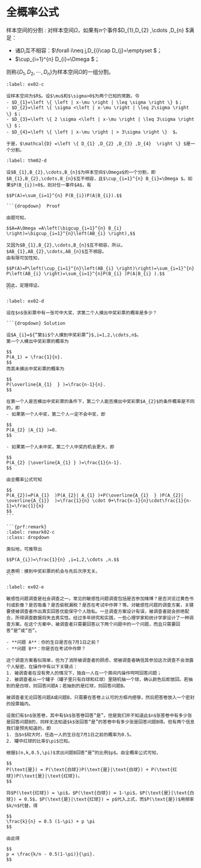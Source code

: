 # 全概率公式

样本空间的分割
: 对样本空间$\Omega$，如果有$n$个事件$D_{1},D_{2} ,\cdots ,D_{n} $满足：

- 诸$D_{i}$互不相容：$\forall i\neq j,D_{i}\cap  D_{j}=\emptyset $；
- $\cup_{i=1}^{n} D_{i}=\Omega $；

则称$\{D_{1},D_{2},\cdots,D_{n}\}$为样本空间$\Omega$的一组分割。


```{prf:example}
:label: ex02-c

设样本空间为$R$。设$\mu$和$\sigma>0$为两个已知的常数。令
- $D_{1}=\left \{ \left | x-\mu \right | \leq \sigma \right \} $；
- $D_{2}=\left \{ \sigma <\left | x-\mu \right | \leq 2\sigma \right \} $；
- $D_{3}=\left \{ 2 \sigma <\left | x-\mu \right | \leq 3\sigma \right \} $；
- $D_{4}=\left \{ \left | x-\mu \right | > 3\sigma \right \}  $。

于是，$\mathcal{D} =\left \{ D_{1} ,D_{2} ,D_{3} ,D_{4}  \right \} $是一个分割。
```

````{prf:theorem} 全概率公式
:label: thm02-d

设$B_{1},B_{2},\cdots,B_{n}$为样本空间$\Omega$的一个分割，即$B_{1},B_{2},\cdots,B_{n}$互不相容，且$\cup_{i=1}^{n} B_{i}=\Omega $。如果$P(B_{i})>0$，则对任一事件$A$，有

$$P(A)=\sum_{i=1}^{n} P(B_{i})P(A|B_{i}).$$

```{dropdown}  Proof

由题可知，

$$A=A\Omega =A\left(\bigcup_{i=1}^{n} B_{i} \right)=\bigcup_{i=1}^{n}\left(AB_{i} \right),$$

又因为$B_{1},B_{2},\cdots,B_{n}$互不相容，所以，$AB_{1},AB_{2},\cdots,AB_{n}$互不相容。
由有限可加性知，

$$P(A)=P\left(\cup_{i=1}^{n}\left(AB_{i} \right)\right)=\sum_{i=1}^{n} P\left(AB_{i} \right)=\sum_{i=1}^{n}P(B_{i} )P(A|B_{i} ).$$

因此，定理得证。
```
````

````{prf:example} 摸彩模型
:label: ex02-d

设在$n$张彩票中有一张可中大奖，求第二个人摸出中奖彩票的概率是多少？

```{dropdown} Solution

设$A_{i}=${“第$i$个人摸到中奖彩票”}$,i=1,2,\cdots,n$。
第一个人模出中奖彩票的概率为

$$
P(A_1) = \frac{1}{n}.
$$
而其未摸出中奖彩票的概率为

$$
P(\overline{A_{1}  } )=\frac{n-1}{n}.
$$

在第一个人是否模出中奖彩票的条件下，第二个人能否摸出中奖彩票$A_{2}$的条件概率是不同的，即
- 如果第一个人中奖，第二个人一定不会中奖，即

$$
P(A_{2} |A_{1} )=0.
$$

- 如果第一个人未中奖，第二个人中奖的机会更大，即

$$
P(A_{2} |\overline{A_{1} } )=\frac{1}{n-1}.
$$

由全概率公式可知

$$
P(A_{2})=P(A_{1}  )P(A_{2}| A_{1} )+P(\overline{A_{1}  } )P(A_{2}| \overline{A_{1}}  )=\frac{1}{n} \cdot 0+\frac{n-1}{n}\cdot\frac{1}{n-1}=\frac{1}{n} 
$$
```

```{prf:remark} 
:label: remark02-c
:class: dropdown

类似地，可推导出

$$P(A_{i})=\frac{1}{n} ,i=1,2,\cdots ,n.$$

这表明：摸到中奖彩票的机会与先后次序无关。
```
````

````{prf:example} 敏感性问题调查
:label: ex02-e

敏感性问题调查是社会调查之一。常见的敏感性问题调查包括是否参加赌博？是否浏览过黄色书刊或影像？是否吸毒？是否偷税漏税？是否在考试中作弊？等。对敏感性问题的调查方案，关键要使被调查者作出真实回答优能保守个人隐私。一旦调查方案设计有误，被调查者就会拒绝配合，所得调查数据将失去真实性。经过多年研究和实践，一些心理学家和统计学家设计了一种调查方案。在这个方案中，被调查者只需要回答以下两个问题中的一个问题，而且只需要回答“是”或“否”。

- **问题 A**：你的生日是否在7月1日之前？
- **问题 B**：你是否在考试中作弊？

这个调查方案看似简单，但为了消除被调查者的顾虑，使被调查者确信其参加这次调查不会泄露个人秘密，在操作中有以下关键点：
1. 被调查者在没有旁人的情况下，独自一人在一个房间内操作呵呵回答问题；
2. 被调查者从一个罐子（罐子里只有白球和红球）里随机抽一个球，确认颜色后即放回。若抽到的是白球，则回答问题A；若抽到的是红球，则回答问题B。

被调查者无论回答问题A或问题B，只需要在答卷上认可的方框内搭够，然后把答卷放入一个密封的投票箱内。

设我们有$n$张答卷，其中有$k$张答卷回答“是”。但是我们并不知道此$n$张答卷中有多少张是回答问题B的，同样无法知道$k$张回答“是”的答卷中有多少张是回答问题B得。但有两个信息我们是预先知道的，即
1. 当$n$较大时，任选一人的生日在7月1日之前的概率为0.5。
2. 罐中红球的比率$\pi$已知。

根据$(n,k,0.5,\pi)$求出问题B回答“是”的比例$p$。由全概率公式可知，

$$
P(\text{是}) = P(\text{白球})P(\text{是}|\text{白球}) + P(\text{红球})P(\text{是}|\text{红球})。
$$

将$P(\text{红球}) = \pi$，$P(\text{白球}) = 1-\pi$，$P(\text{是}|\text{白球}) = 0.5$，$P(\text{是}|\text{红球}) = p$代入上式，而$P(\text{是})$用频率$k/n$代替，得

$$
\frac{k}{n} = 0.5 (1-\pi) + p \pi
$$

由此得

$$
p = \frac{k/n - 0.5(1-\pi)}{\pi}.
$$
````



